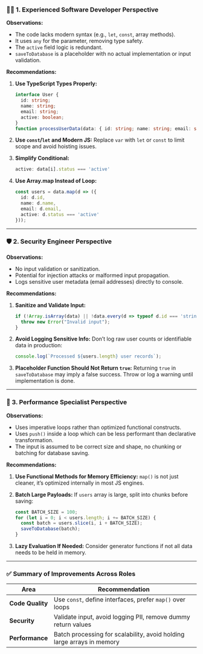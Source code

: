 ### 👨‍💻 1. **Experienced Software Developer Perspective**

**Observations:**

* The code lacks modern syntax (e.g., `let`, `const`, array methods).
* It uses `any` for the parameter, removing type safety.
* The `active` field logic is redundant.
* `saveToDatabase` is a placeholder with no actual implementation or input validation.

**Recommendations:**

1. **Use TypeScript Types Properly:**

   ```ts
   interface User {
     id: string;
     name: string;
     email: string;
     active: boolean;
   }
   function processUserData(data: { id: string; name: string; email: string; status: string }[]): User[] { ... }
   ```
2. **Use `const`/`let` and Modern JS:**
   Replace `var` with `let` or `const` to limit scope and avoid hoisting issues.
3. **Simplify Conditional:**

   ```ts
   active: data[i].status === 'active'
   ```
4. **Use Array.map Instead of Loop:**

   ```ts
   const users = data.map(d => ({
     id: d.id,
     name: d.name,
     email: d.email,
     active: d.status === 'active'
   }));
   ```

---

### 🛡 2. **Security Engineer Perspective**

**Observations:**

* No input validation or sanitization.
* Potential for injection attacks or malformed input propagation.
* Logs sensitive user metadata (email addresses) directly to console.

**Recommendations:**

1. **Sanitize and Validate Input:**

   ```ts
   if (!Array.isArray(data) || !data.every(d => typeof d.id === 'string' && typeof d.email === 'string')) {
     throw new Error("Invalid input");
   }
   ```
2. **Avoid Logging Sensitive Info:**
   Don’t log raw user counts or identifiable data in production:

   ```ts
   console.log(`Processed ${users.length} user records`);
   ```
3. **Placeholder Function Should Not Return `true`:**
   Returning `true` in `saveToDatabase` may imply a false success. Throw or log a warning until implementation is done.

---

### 🚀 3. **Performance Specialist Perspective**

**Observations:**

* Uses imperative loops rather than optimized functional constructs.
* Uses `push()` inside a loop which can be less performant than declarative transformation.
* The input is assumed to be correct size and shape, no chunking or batching for database saving.

**Recommendations:**

1. **Use Functional Methods for Memory Efficiency:**
   `map()` is not just cleaner, it’s optimized internally in most JS engines.
2. **Batch Large Payloads:**
   If `users` array is large, split into chunks before saving:

   ```ts
   const BATCH_SIZE = 100;
   for (let i = 0; i < users.length; i += BATCH_SIZE) {
     const batch = users.slice(i, i + BATCH_SIZE);
     saveToDatabase(batch);
   }
   ```
3. **Lazy Evaluation If Needed:**
   Consider generator functions if not all data needs to be held in memory.

---

### ✅ Summary of Improvements Across Roles

| Area             | Recommendation                                                         |
| ---------------- | ---------------------------------------------------------------------- |
| **Code Quality** | Use `const`, define interfaces, prefer `map()` over loops              |
| **Security**     | Validate input, avoid logging PII, remove dummy return values          |
| **Performance**  | Batch processing for scalability, avoid holding large arrays in memory |
